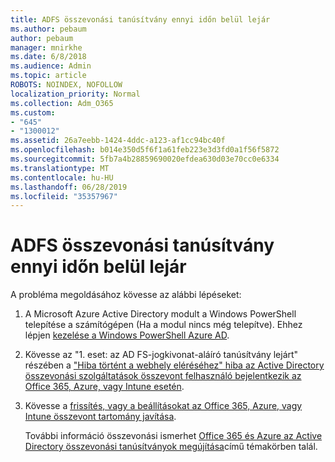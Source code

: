```yaml
---
title: ADFS összevonási tanúsítvány ennyi időn belül lejár
ms.author: pebaum
author: pebaum
manager: mnirkhe
ms.date: 6/8/2018
ms.audience: Admin
ms.topic: article
ROBOTS: NOINDEX, NOFOLLOW
localization_priority: Normal
ms.collection: Adm_O365
ms.custom:
- "645"
- "1300012"
ms.assetid: 26a7eebb-1424-4ddc-a123-af1cc94bc40f
ms.openlocfilehash: b014e350d5f6f1a61feb223e3d3fd0a1f56f5872
ms.sourcegitcommit: 5fb7a4b28859690020efdea630d03e70cc0e6334
ms.translationtype: MT
ms.contentlocale: hu-HU
ms.lasthandoff: 06/28/2019
ms.locfileid: "35357967"
---
```

# <a name="adfs-federation-certificate-expiring"></a>ADFS összevonási tanúsítvány ennyi időn belül lejár

A probléma megoldásához kövesse az alábbi lépéseket:
  
1. A Microsoft Azure Active Directory modult a Windows PowerShell telepítése a számítógépen (Ha a modul nincs még telepítve). Ehhez lépjen [kezelése a Windows PowerShell Azure AD](https://aka.ms/aadposh).

2. Kövesse az "1. eset: az AD FS-jogkivonat-aláíró tanúsítvány lejárt" részében a ["Hiba történt a webhely eléréséhez" hiba az Active Directory összevonási szolgáltatások összevont felhasználó bejelentkezik az Office 365, Azure, vagy Intune esetén](https://support.microsoft.com/help/2713898/there-was-a-problem-accessing-the-site-error-from-ad-fs-when-a-federat).

3. Kövesse a [frissítés, vagy a beállításokat az Office 365, Azure, vagy Intune összevont tartomány javítása](https://support.microsoft.com/help/2647048/how-to-update-or-repair-the-settings-of-a-federated-domain-in-office-3).

    További információ összevonási ismerhet [Office 365 és Azure az Active Directory összevonási tanúsítványok megújítása](https://docs.microsoft.com/azure/active-directory/connect/active-directory-aadconnect-o365-certs)című témakörben talál.
